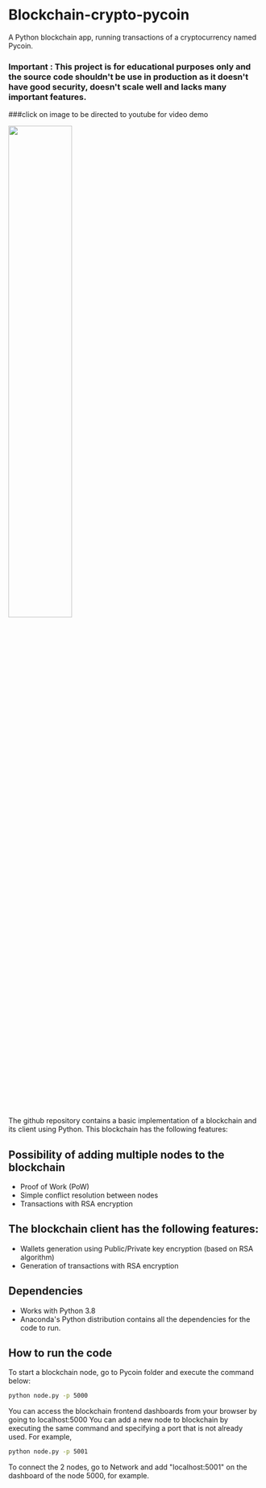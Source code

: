 # Blockchain-crypto-pycoin

A Python blockchain app, running transactions of a cryptocurrency named Pycoin.
### Important : This project is for educational purposes only and the source code shouldn't be use in production as it doesn't have good security, doesn't scale well and lacks many important features. 

###click on image to be directed to youtube for video demo

[<img src="https://img.youtube.com/vi/AJNHsBMKJDQ/maxresdefault.jpg" width="50%">](https://youtu.be/AJNHsBMKJDQ)

The github repository contains a basic implementation of a blockchain and its client using Python. This blockchain has the following features:

## Possibility of adding multiple nodes to the blockchain

  - Proof of Work (PoW)
  - Simple conflict resolution between nodes
  - Transactions with RSA encryption
  
## The blockchain client has the following features:

  - Wallets generation using Public/Private key encryption (based on RSA algorithm)
  - Generation of transactions with RSA encryption
 
## Dependencies

  - Works with Python 3.8
  - Anaconda's Python distribution contains all the dependencies for the code to run.
 
 ## How to run the code
 
  To start a blockchain node, go to Pycoin folder and execute the command below: 
  
  ```bash
  python node.py -p 5000
  ```
  You can access the blockchain frontend dashboards from your browser by going to localhost:5000
  You can add a new node to blockchain by executing the same command and specifying a port that is not already used. For example, 
  
   ```bash
  python node.py -p 5001
  ```
  
  To connect the 2 nodes, go to Network and add "localhost:5001" on the dashboard of the node 5000, for example.
  
  
